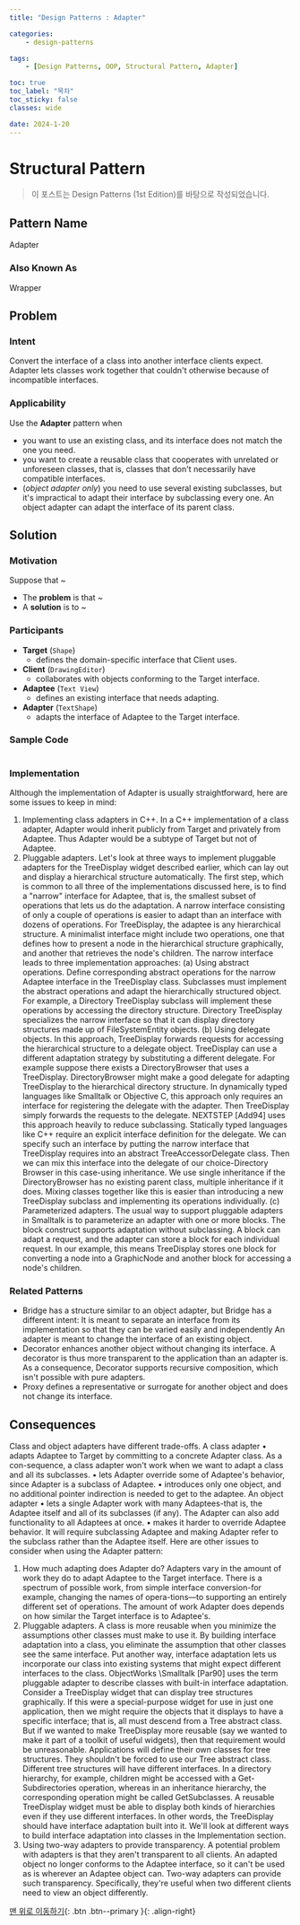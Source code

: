 ```yaml
---
title: "Design Patterns : Adapter"

categories:
    - design-patterns

tags:
    - [Design Patterns, OOP, Structural Pattern, Adapter]

toc: true
toc_label: "목차"
toc_sticky: false
classes: wide

date: 2024-1-20
---
```


# Structural Pattern

> 이 포스트는 Design Patterns (1st Edition)를 바탕으로 작성되었습니다.

## Pattern Name
Adapter

### Also Known As
Wrapper


## Problem

### Intent
Convert the interface of a class into another interface clients expect. Adapter lets classes work together that couldn't otherwise because of incompatible interfaces.

### Applicability
Use the **Adapter** pattern when
- you want to use an existing class, and its interface does not match the one you need.
- you want to create a reusable class that cooperates with unrelated or unforeseen classes, that is, classes that don't necessarily have compatible interfaces.
- (*object adapter only*) you need to use several existing subclasses, but it's impractical to adapt their interface by subclassing every one. An object adapter can adapt the interface of its parent class.


## Solution

### Motivation
Suppose that ~
- The **problem** is that ~
- A **solution** is to ~

### Participants
- **Target** (`Shape`)
    * defines the domain-specific interface that Client uses.
- **Client** (`DrawingEditor`)
    * collaborates with objects conforming to the Target interface.
- **Adaptee** (`Text View`)
    * defines an existing interface that needs adapting.
- **Adapter** (`TextShape`)
    * adapts the interface of Adaptee to the Target interface.


### Sample Code
```c++

```

### Implementation
Although the implementation of Adapter is usually straightforward, here are some issues to keep in mind:
1. Implementing class adapters in C++. In a C++ implementation of a class adapter, Adapter would inherit publicly from Target and privately from Adaptee. Thus Adapter would be a subtype of Target but not of Adaptee.
2. Pluggable adapters. Let's look at three ways to implement pluggable adapters for the TreeDisplay widget described earlier, which can lay out and display a hierarchical structure automatically.
The first step, which is common to all three of the implementations discussed here, is to find a "narrow" interface for Adaptee, that is, the smallest subset of operations that lets us do the adaptation. A narrow interface consisting of only a couple of operations is easier to adapt than an interface with dozens of operations.
For TreeDisplay, the adaptee is any hierarchical structure. A minimalist interface might include two operations, one that defines how to present a node in the hierarchical structure graphically, and another that retrieves the node's children.
The narrow interface leads to three implementation approaches:
(a) Using abstract operations. Define corresponding abstract operations for the narrow Adaptee interface in the TreeDisplay class. Subclasses must implement the abstract operations and adapt the hierarchically structured object. For example, a Directory TreeDisplay subclass will implement these operations by accessing the directory structure.
Directory TreeDisplay specializes the narrow interface so that it can display directory structures made up of FileSystemEntity objects.
(b) Using delegate objects. In this approach, TreeDisplay forwards requests for accessing the hierarchical structure to a delegate object. TreeDisplay can use a different adaptation strategy by substituting a different delegate.
For example suppose there exists a DirectoryBrowser that uses a TreeDisplay.
DirectoryBrowser might make a good delegate for adapting
TreeDisplay to
the hierarchical directory structure. In dynamically typed languages like Smalltalk or Objective C, this approach only requires an interface for registering the delegate with the adapter. Then TreeDisplay simply forwards the requests to the delegate. NEXTSTEP [Add94] uses this approach heavily to reduce subclassing.
Statically typed languages like C++ require an explicit interface definition for the delegate. We can specify such an interface by putting the narrow interface that TreeDisplay requires into an abstract TreeAccessorDelegate class. Then we can mix this interface into the delegate of our choice-Directory Browser in this case-using inheritance. We use single inheritance if the DirectoryBrowser has no existing parent class, multiple inheritance if it does. Mixing classes together like this is easier than introducing a new TreeDisplay subclass and implementing its operations individually.
(c) Parameterized adapters. The usual way to support pluggable adapters in Smalltalk is to parameterize an adapter with one or more blocks. The block construct supports adaptation without subclassing. A block can adapt a request, and the adapter can store a block for each individual request. In our example, this means TreeDisplay stores one block for converting a node into a GraphicNode and another block for accessing a node's children.


### Related Patterns
- Bridge has a structure similar to an object adapter, but Bridge has a different intent: It is meant to separate an interface from its implementation so that they can be varied easily and independently An adapter is meant to change the interface of an existing object.
- Decorator enhances another object without changing its interface. A decorator is thus more transparent to the application than an adapter is. As a consequence, Decorator supports recursive composition, which isn't possible with pure adapters.
- Proxy defines a representative or surrogate for another object and does not change its interface.


## Consequences
Class and object adapters have different trade-offs. A class adapter
• adapts Adaptee to Target by committing to a concrete Adapter class. As a con-sequence, a class adapter won't work when we want to adapt a class and all its subclasses.
• lets Adapter override some of Adaptee's behavior, since Adapter is a subclass of Adaptee.
• introduces only one object, and no additional pointer indirection is needed to get to the adaptee.
An object adapter
• lets a single Adapter work with many Adaptees-that is, the Adaptee itself and all of its subclasses (if any). The Adapter can also add functionality to all Adaptees at once.
• makes it harder to override Adaptee behavior. It will require subclassing Adaptee and making Adapter refer to the subclass rather than the Adaptee itself.
Here are other issues to consider when using the Adapter pattern:
1. How much adapting does Adapter do? Adapters vary in the amount of work they do to adapt Adaptee to the Target interface. There is a spectrum of possible work, from simple interface conversion-for example, changing the names of opera-tions—to supporting an entirely different set of operations. The amount of work Adapter does depends on how similar the Target interface is to Adaptee's.
2. Pluggable adapters. A class is more reusable when you minimize the assumptions other classes must make to use it. By building interface adaptation into a class, you eliminate the assumption that other classes see the same interface. Put another way, interface adaptation lets us incorporate our class into existing systems that might expect different interfaces to the class. ObjectWorks \Smalltalk [Par90] uses the term pluggable adapter to describe classes with built-in interface adaptation.
Consider a TreeDisplay widget that can display tree structures graphically. If this were a special-purpose widget for use in just one application, then we might require the objects that it displays to have a specific interface; that is, all must descend from a Tree abstract class. But if we wanted to make TreeDisplay more reusable (say we wanted to make it part of a toolkit of useful widgets), then that requirement would be unreasonable. Applications will define their own classes for tree structures. They shouldn't be forced to use our Tree abstract class. Different tree structures will have different interfaces.
In a directory hierarchy, for example, children might be accessed with a Get-Subdirectories operation, whereas in an inheritance hierarchy, the corresponding operation might be called GetSubclasses. A reusable TreeDisplay widget must be able to display both kinds of hierarchies even if they use different interfaces. In other words, the TreeDisplay should have interface adaptation built into it.
We'll look at different ways to build interface adaptation into classes in the Implementation section.
3. Using two-way adapters to provide transparency. A potential problem with adapters is that they aren't transparent to all clients. An adapted object no longer conforms to the Adaptee interface, so it can't be used as is wherever an Adaptee object can. Two-way adapters can provide such transparency. Specifically, they're useful when two different clients need to view an object differently.


[맨 위로 이동하기](#){: .btn .btn--primary }{: .align-right}